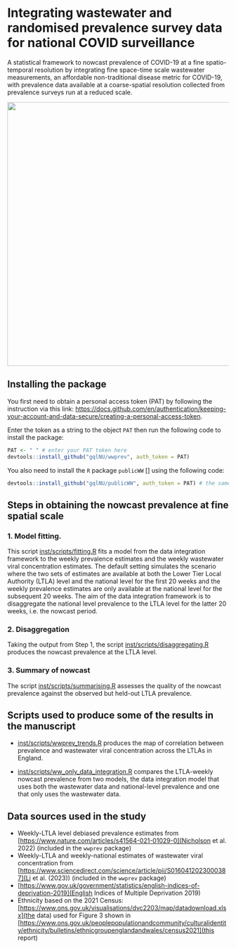 # Integrating wastewater and randomised prevalence survey data for national COVID surveillance

A statistical framework to nowcast prevalence of COVID-19 at a fine spatio-temporal resolution by integrating fine space-time scale wastewater measurements, an affordable non-traditional disease metric for COVID-19, with prevalence data available at a coarse-spatial resolution collected from prevalence surveys run at a reduced scale.

<img src="https://github.com/gqlNU/wwprev_dev/assets/6213918/5924a733-3a67-4d0e-b106-94c2dede3e3a" width="600">


##  Installing the package

You first need to obtain a personal access token (PAT) by following the instruction via this link:  https://docs.github.com/en/authentication/keeping-your-account-and-data-secure/creating-a-personal-access-token.

Enter the token as a string to the object `PAT` then run the following code to install the package:

```R
PAT <- " " # enter your PAT token here
devtools::install_github("gqlNU/wwprev", auth_token = PAT)
```

You also need to install the `R` package `publicWW` [] using the following code:

```R
devtools::install_github("gqlNU/publicWW", auth_token = PAT) # the same PAT used above
```


##  Steps in obtaining the nowcast prevalence at fine spatial scale

### 1. Model fitting.
This script [inst/scripts/fitting.R](inst/scripts/fitting.R) fits a model from the data integration framework to the weekly prevalence estimates and the weekly wastewater viral concentration estimates. The default setting simulates the scenario where the two sets of estimates are available at both the Lower Tier Local Authority (LTLA) level and the national level for the first 20 weeks and the weekly prevalence estimates are only available at the national level for the subsequent 20 weeks. The aim of the data integration framework is to disaggregate the national level prevalence to the LTLA level for the latter 20 weeks, i.e. the nowcast period.

### 2. Disaggregation
Taking the output from Step 1, the script [inst/scripts/disaggregating.R](inst/scripts/disaggregating.R) produces the nowcast prevalence at the LTLA level.

### 3. Summary of nowcast
The script [inst/scripts/summarising.R](inst/scripts/summarising.R) assesses the quality of the nowcast prevalence against the observed but held-out LTLA prevalence.


##  Scripts used to produce some of the results in the manuscript

- [inst/scripts/wwprev_trends.R](inst/scripts/wwprev_trends.R) produces the map of correlation between prevalence and wastewater viral concentration across the LTLAs in England.

- [inst/scripts/ww_only_data_integration.R](inst/scripts/ww_only_data_integration.R) compares the LTLA-weekly nowcast prevalence from two models, the data integration model that uses both the wastewater data and national-level prevalence and one that only uses the wastewater data.  


##  Data sources used in the study
- Weekly-LTLA level debiased prevalence estimates from [https://www.nature.com/articles/s41564-021-01029-0](Nicholson et al. 2022) (included in the `wwprev` package)
- Weekly-LTLA and weekly-national estimates of wastewater viral concentration from [https://www.sciencedirect.com/science/article/pii/S0160412023000387](Li et al. (2023)) (included in the `wwprev` package)
- [https://www.gov.uk/government/statistics/english-indices-of-deprivation-2019](English Indices of Multiple Deprivation 2019)
- Ethnicity based on the 2021 Census: [https://www.ons.gov.uk/visualisations/dvc2203/map/datadownload.xlsx](the data) used for Figure 3 shown in [https://www.ons.gov.uk/peoplepopulationandcommunity/culturalidentity/ethnicity/bulletins/ethnicgroupenglandandwales/census2021](this report)
